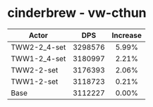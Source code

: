 # cinderbrew - vw-cthun
| Actor | DPS | Increase |
|---|:---:|:---:|
|TWW2-2_4-set|3298576|5.99%|
|TWW1-2_4-set|3180997|2.21%|
|TWW2-2-set|3176393|2.06%|
|TWW1-2-set|3118723|0.21%|
|Base|3112227|0.00%|
